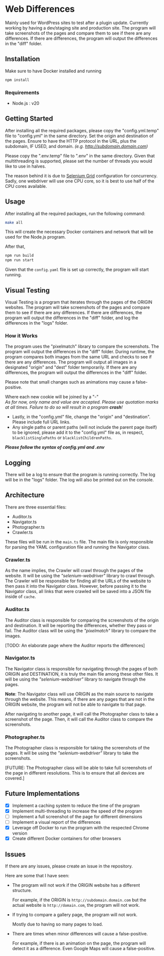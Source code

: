 # Web Differences

Mainly used for WordPress sites to test after a plugin update. Currently working by having a dev/staging site and production site. The program will take screenshots of the pages and compare them to see if there are any differences. If there are differences, the program will output the differences in the "diff" folder.

## Installation

Make sure to have Docker installed and running

```bash
npm install
```

### Requirements
- Node.js : v20


## Getting Started

After installing all the required packages,
please copy the "config.yml.temp" file to "config.yml" in the same directory. 
Set the origin and destination of the pages.
Ensure to have the HTTP protocol in the URL, plus the subdomain, IF USED, and domain.
*(e.g. http://subdomain.domain.com)*

Please copy the ".env.temp" file to ".env" in the same directory.
Given that multithreading is supported, please set the number of threads you would like to use in halves.

The reason behind it is due to [Selenium Grid](https://github.com/SeleniumHQ/docker-selenium?tab=readme-ov-file#increasing-session-concurrency-per-container) configuration for concurrency. 
Sadly, one webdriver will use one CPU core, so it is best to use half of the CPU cores available.


## Usage

After installing all the required packages, run the following command:

```bash
make all
```

This will create the necessary Docker containers and network that will be used for the Node.js program.

After that,
```bash
npm run build
npm run start
```

Given that the `config.yaml` file is set up correctly, the program will start running.

## Visual Testing
Visual Testing is a program that iterates through the pages of the ORIGIN websites. 
The program will take screenshots of the pages and compare them to see if there are any differences. 
If there are differences, the program will output the differences in the "diff" folder, 
and log the differences in the "logs" folder.

### How it Works
The program uses the "pixelmatch" library to compare the screenshots. The program will output the differences in the 
"diff" folder. During runtime, the program compares both images from the same URL and checks to see if there are any
differences. The program will output all images in a designated "origin" and "dest" folder temporarily. If there are any differences, the program will output the differences in the "diff" folder.

Please note that small changes such as animations may cause a false-positive.

Where each new cookie will be joined by a "-"  <br>
*As for now, only name and value are accepted. Please use quotation marks at all times. Failure to do so will result in a program **crash**!*
- Lastly, in the "config.yml" file, change the "origin" and "destination". Please include full URL links.
- Any single paths or parent paths (will not include the parent page itself) to be ignored, please add it to the "config.yml" 
file as, in respect, `blacklistSinglePaths` or `blacklistChildrenPaths`.

***Please follow the syntax of config.yml and .env***

## Logging

There will be a log to ensure that the program is running correctly. The log will be in the "logs" folder. The log will also be printed out on the console.

## Architecture

There are three essential files:
- Auditor.ts
- Navigator.ts
- Photographer.ts
- Crawler.ts

These files will be run in the `main.ts` file. The main file is only responsible for
parsing the YAML configuration file and running the Navigator class.

### Crawler.ts
As the name implies, the Crawler will crawl through the pages of the website. 
It will be using the *"selenium-webdriver"* library to crawl through. 
The Crawler will be responsible for finding all the URLs of the website to then pass it into the
Navigator class.
However, before passing it to the Navigator class,
all links that were crawled will be saved into a JSON file inside of `cache`.

### Auditor.ts

The Auditor class is responsible for comparing the screenshots of the origin and destination. It will be reporting the differences, whether they pass or fail. The Auditor class will be using the *"pixelmatch"* library to compare the images.

[TODO: An elaborate page where the Auditor reports the differences]

### Navigator.ts

The Navigator class is responsible for navigating through the pages of both ORIGIN and DESTINATION, 
it is truly the main file among these other files. 
It will be using the *"selenium-webdriver"* library to navigate through the pages.

**Note**: The Navigator class will use ORIGIN as the main source to navigate through the website. This means, if there are any pages that are not in the ORIGIN website, the program will not be able to navigate to that page.

After navigating to another page, it will call the Photographer class to take a screenshot of the page. Then, it will call the Auditor class to compare the screenshots.

### Photographer.ts

The Photographer class is responsible for taking the screenshots of the pages. It will be using the *"selenium-webdriver"* library to take the screenshots.

[FUTURE: The Photographer class will be able to take full screenshots of the page in different resolutions. This is to ensure that all devices are covered.]

## Future Implementations

- [x] Implement a caching system to reduce the time of the program
- [x] Implement multi-threading to increase the speed of the program
- [ ] Implement a full screenshot of the page for different dimensions
- [ ] Implement a visual report of the differences
- [x] Leverage off Docker to run the program with the respected Chrome version
- [x] Create different Docker containers for other browsers

## Issues

If there are any issues, please create an issue in the repository.

Here are some that I have seen:

- The program will not work if the ORIGIN website has a different structure.

  For example, if the ORIGIN is `http://subdomain.domain.com` but the actual website is `http://domain.com`, 
the program will not work.

- If trying to compare a gallery page, the program will not work.

  Mostly due to having so many pages to load.

- There are times when minor differences will cause a false-positive.

  For example, if there is an animation on the page, the program will detect it as a difference. 
Even Google Maps will cause a false-positive.

